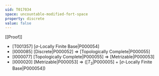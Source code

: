 ```yaml
---
uid: T017034
space: uncountable-modified-fort-space
property: discrete
value: false
---
```

[[Proof]]

* [T001357] [$\sigma$-Locally Finite Base|P000054]
* [I000085] [Discrete|P000052] => [Topologically Complete|P000055]
* [I000077] [Topologically Complete|P000055] => [Metrizable|P000053]
* [I000020] [Metrizable|P000053] => ([$T_3$|P000005] + [$\sigma$-Locally Finite Base|P000054])

